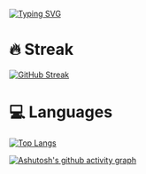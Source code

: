[![Typing SVG](https://readme-typing-svg.demolab.com?font=Roboto+Slab&pause=1000&center=true&vCenter=true&width=500&lines=Cross-Platform+Mobile+Application+Developer;Started+with+React+Native;Currently+I'm+focusing+in+development+with+Flutter;Chill+_+Code+_+Coffee)](https://git.io/typing-svg)

# 🔥 Streak
[![GitHub Streak](https://streak-stats.demolab.com?user=chitkoo&theme=material-palenight&hide_border=true)](https://git.io/streak-stats)

# 💻 Languages
[![Top Langs](https://github-readme-stats.vercel.app/api/top-langs/?username=chitkoo&layout=compact&theme=material-palenight)](https://github.com/anuraghazra/github-readme-stats)

[![Ashutosh's github activity graph](https://github-readme-activity-graph.vercel.app/graph?username=chitkoo&theme=material-palenight)](https://github.com/ashutosh00710/github-readme-activity-graph)
